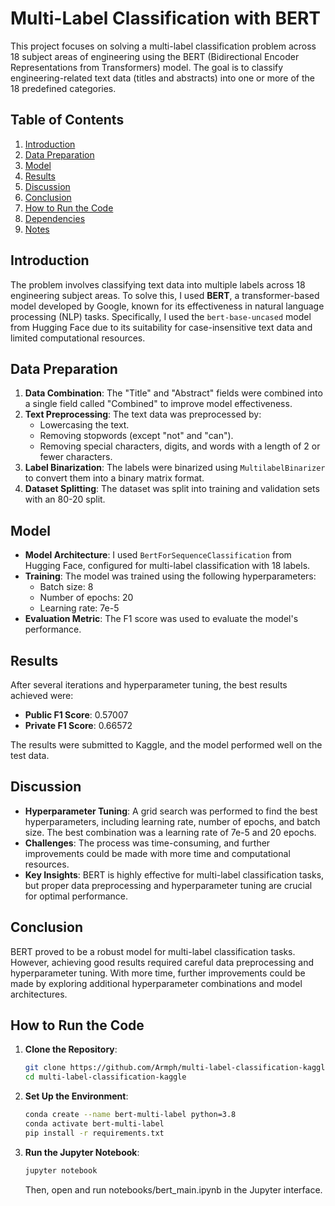 # Multi-Label Classification with BERT

This project focuses on solving a multi-label classification problem across 18 subject areas of engineering using the BERT (Bidirectional Encoder Representations from Transformers) model. The goal is to classify engineering-related text data (titles and abstracts) into one or more of the 18 predefined categories.

## Table of Contents

1. [Introduction](#introduction)
2. [Data Preparation](#data-preparation)
3. [Model](#model)
4. [Results](#results)
5. [Discussion](#discussion)
6. [Conclusion](#conclusion)
7. [How to Run the Code](#how-to-run-the-code)
8. [Dependencies](#dependencies)
9. [Notes](#notes)

## Introduction

The problem involves classifying text data into multiple labels across 18 engineering subject areas. To solve this, I used **BERT**, a transformer-based model developed by Google, known for its effectiveness in natural language processing (NLP) tasks. Specifically, I used the `bert-base-uncased` model from Hugging Face due to its suitability for case-insensitive text data and limited computational resources.

## Data Preparation

1. **Data Combination**: The "Title" and "Abstract" fields were combined into a single field called "Combined" to improve model effectiveness.
2. **Text Preprocessing**: The text data was preprocessed by:
   - Lowercasing the text.
   - Removing stopwords (except "not" and "can").
   - Removing special characters, digits, and words with a length of 2 or fewer characters.
3. **Label Binarization**: The labels were binarized using `MultilabelBinarizer` to convert them into a binary matrix format.
4. **Dataset Splitting**: The dataset was split into training and validation sets with an 80-20 split.

## Model

- **Model Architecture**: I used `BertForSequenceClassification` from Hugging Face, configured for multi-label classification with 18 labels.
- **Training**: The model was trained using the following hyperparameters:
  - Batch size: 8
  - Number of epochs: 20
  - Learning rate: 7e-5
- **Evaluation Metric**: The F1 score was used to evaluate the model's performance.

## Results

After several iterations and hyperparameter tuning, the best results achieved were:

- **Public F1 Score**: 0.57007
- **Private F1 Score**: 0.66572

The results were submitted to Kaggle, and the model performed well on the test data.

## Discussion

- **Hyperparameter Tuning**: A grid search was performed to find the best hyperparameters, including learning rate, number of epochs, and batch size. The best combination was a learning rate of 7e-5 and 20 epochs.
- **Challenges**: The process was time-consuming, and further improvements could be made with more time and computational resources.
- **Key Insights**: BERT is highly effective for multi-label classification tasks, but proper data preprocessing and hyperparameter tuning are crucial for optimal performance.

## Conclusion

BERT proved to be a robust model for multi-label classification tasks. However, achieving good results required careful data preprocessing and hyperparameter tuning. With more time, further improvements could be made by exploring additional hyperparameter combinations and model architectures.

## How to Run the Code

1. **Clone the Repository**:
   ```bash
   git clone https://github.com/Armph/multi-label-classification-kaggle.git
   cd multi-label-classification-kaggle
   ```
2. **Set Up the Environment**:
   ```bash
   conda create --name bert-multi-label python=3.8
   conda activate bert-multi-label
   pip install -r requirements.txt
   ```
3. **Run the Jupyter Notebook**:
   ```bash
   jupyter notebook
   ```
   Then, open and run notebooks/bert_main.ipynb in the Jupyter interface.
